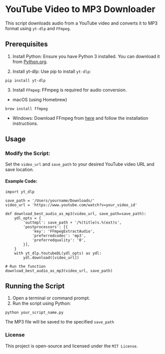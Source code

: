 # YouTube Video to MP3 Downloader

This script downloads audio from a YouTube video and converts it to MP3 format using `yt-dlp` and `FFmpeg`.

## Prerequisites
1. Install Python:
Ensure you have Python 3 installed. You can download it from [Python.org](https://www.python.org/).

2. Install yt-dlp:
Use pip to install `yt-dlp`:
```
pip install yt-dlp

```
3. Install `FFmpeg`:
FFmpeg is required for audio conversion.

- macOS (using Homebrew)
```
brew install ffmpeg
```
- Windows: Download FFmpeg from [here](https://ffmpeg.org/download.html) and follow the installation instructions.

## Usage
### Modify the Script:
Set the `video_url` and `save_path` to your desired YouTube video URL and save location.

#### Example Code:
```
import yt_dlp

save_path = '/Users/yourname/Downloads/'
video_url = 'https://www.youtube.com/watch?v=your_video_id'

def download_best_audio_as_mp3(video_url, save_path=save_path):
    ydl_opts = {
        'outtmpl': save_path + '/%(title)s.%(ext)s',
        'postprocessors': [{
            'key': 'FFmpegExtractAudio',
            'preferredcodec': 'mp3',
            'preferredquality': '0',
        }],
    }
    with yt_dlp.YoutubeDL(ydl_opts) as ydl:
        ydl.download([video_url])

# Run the function
download_best_audio_as_mp3(video_url, save_path)
```


## Running the Script
1. Open a terminal or command prompt.
2. Run the script using Python:
```
python your_script_name.py
```


The MP3 file will be saved to the specified `save_path`



### License
This project is open-source and licensed under the `MIT License`.
